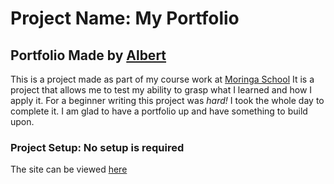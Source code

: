 # Project Name: My Portfolio
## Portfolio Made by [Albert](https://github.com/Okwonks)

This is a project made as part of my course work at [Moringa School](http://moringaschool.com/)
It is a project that allows me to test my ability to grasp what I learned and how I apply it.
For a beginner writing this project was *hard!* I took the whole day to complete it.
I am glad to have a portfolio up and have something to build upon.

### Project Setup: No setup is required

The site can be viewed [here](https://okwonks.github.io/my-portfolio/)
